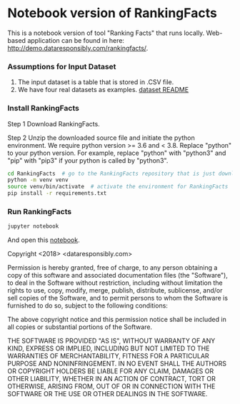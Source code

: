 # Notebook version of RankingFacts
This is a notebook version of tool "Ranking Facts" that runs locally. Web-based application can be found in here: http://demo.dataresponsibly.com/rankingfacts/.


### Assumptions for Input Dataset

1. The input dataset is a table that is stored in .CSV file.
2. We have four real datasets as examples. [dataset README](https://github.com/DataResponsibly/RankingFacts/blob/master/NotebookVersion/dataset/README.md)

### Install RankingFacts

Step 1 Download RankingFacts.

Step 2 Unzip the downloaded source file and initiate the python environment. We require python version >= 3.6 and < 3.8. Replace "python" to your python version. For example, replace "python" with "python3" and "pip" with "pip3" if your python is called by "python3". 

```bash
cd RankingFacts  # go to the RankingFacts repository that is just downloaded
python -m venv venv
source venv/bin/activate  # activate the environment for RankingFacts
pip install -r requirements.txt
```

### Run RankingFacts
```bash
jupyter notebook
```

And open this [notebook](https://github.com/DataResponsibly/RankingFacts/blob/master/NotebookVersion/Nutrition_Labels_For_Rankings.ipynb).




Copyright <2018> <dataresponsibly.com>

Permission is hereby granted, free of charge, to any person obtaining a copy of this software and associated documentation files (the "Software"), to deal in the Software without restriction, including without limitation the rights to use, copy, modify, merge, publish, distribute, sublicense, and/or sell copies of the Software, and to permit persons to whom the Software is furnished to do so, subject to the following conditions:

The above copyright notice and this permission notice shall be included in all copies or substantial portions of the Software.

THE SOFTWARE IS PROVIDED "AS IS", WITHOUT WARRANTY OF ANY KIND, EXPRESS OR IMPLIED, INCLUDING BUT NOT LIMITED TO THE WARRANTIES OF MERCHANTABILITY, FITNESS FOR A PARTICULAR PURPOSE AND NONINFRINGEMENT. IN NO EVENT SHALL THE AUTHORS OR COPYRIGHT HOLDERS BE LIABLE FOR ANY CLAIM, DAMAGES OR OTHER LIABILITY, WHETHER IN AN ACTION OF CONTRACT, TORT OR OTHERWISE, ARISING FROM, OUT OF OR IN CONNECTION WITH THE SOFTWARE OR THE USE OR OTHER DEALINGS IN THE SOFTWARE.
